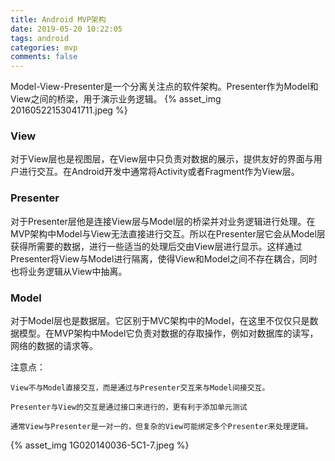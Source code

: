```yaml
---
title: Android MVP架构
date: 2019-05-20 10:22:05
tags: android
categories: mvp
comments: false
---
```

Model-View-Presenter是一个分离关注点的软件架构。Presenter作为Model和View之间的桥梁，用于演示业务逻辑。
{% asset_img 20160522153041711.jpeg  %}
<!-- more -->
### View
对于View层也是视图层，在View层中只负责对数据的展示，提供友好的界面与用户进行交互。在Android开发中通常将Activity或者Fragment作为View层。
### Presenter
对于Presenter层他是连接View层与Model层的桥梁并对业务逻辑进行处理。在MVP架构中Model与View无法直接进行交互。所以在Presenter层它会从Model层获得所需要的数据，进行一些适当的处理后交由View层进行显示。这样通过Presenter将View与Model进行隔离，使得View和Model之间不存在耦合，同时也将业务逻辑从View中抽离。
### Model
对于Model层也是数据层。它区别于MVC架构中的Model，在这里不仅仅只是数据模型。在MVP架构中Model它负责对数据的存取操作，例如对数据库的读写，网络的数据的请求等。

注意点：

    View不与Model直接交互，而是通过与Presenter交互来与Model间接交互。

    Presenter与View的交互是通过接口来进行的，更有利于添加单元测试

    通常View与Presenter是一对一的，但复杂的View可能绑定多个Presenter来处理逻辑。
{% asset_img 1G020140036-5C1-7.jpeg  %}